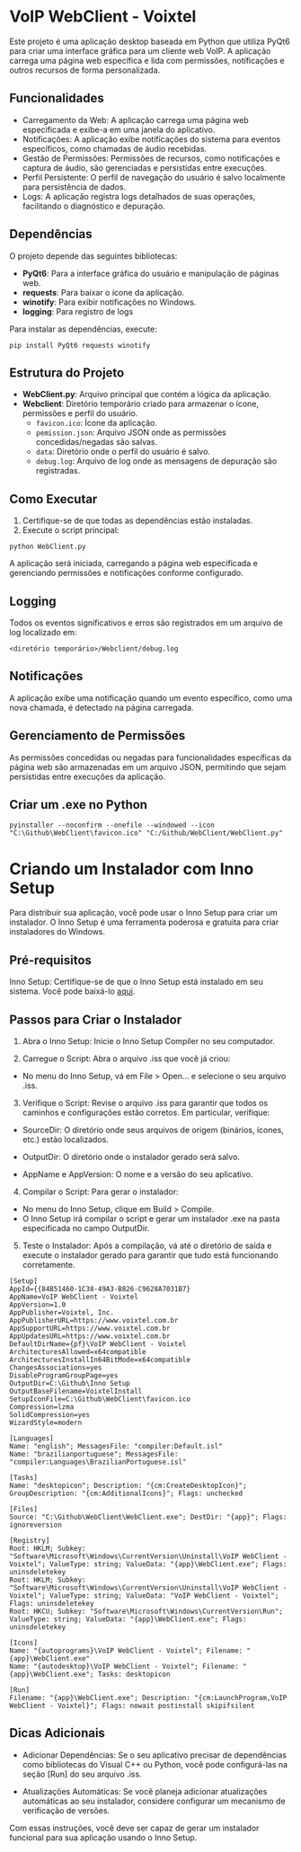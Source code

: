 
# VoIP WebClient - Voixtel

Este projeto é uma aplicação desktop baseada em Python que utiliza PyQt6 para criar uma interface gráfica para um cliente web VoIP. A aplicação carrega uma página web específica e lida com permissões, notificações e outros recursos de forma personalizada.

## Funcionalidades

* Carregamento da Web: A aplicação carrega uma página web especificada e exibe-a em uma janela do aplicativo.
* Notificações: A aplicação exibe notificações do sistema para eventos específicos, como chamadas de áudio recebidas.
* Gestão de Permissões: Permissões de recursos, como notificações e captura de áudio, são gerenciadas e persistidas entre execuções.
* Perfil Persistente: O perfil de navegação do usuário é salvo localmente para persistência de dados.
* Logs: A aplicação registra logs detalhados de suas operações, facilitando o diagnóstico e depuração.

## Dependências

O projeto depende das seguintes bibliotecas:

* **PyQt6**: Para a interface gráfica do usuário e manipulação de páginas web.
* **requests**: Para baixar o ícone da aplicação.
* **winotify**: Para exibir notificações no Windows.
* **logging**: Para registro de logs

Para instalar as dependências, execute:

```
pip install PyQt6 requests winotify
```

## Estrutura do Projeto

* **WebClient.py**: Arquivo principal que contém a lógica da aplicação.
* **Webclient**: Diretório temporário criado para armazenar o ícone, permissões e perfil do usuário.
    * `favicon.ico`: Ícone da aplicação.
    * `pemission.json`: Arquivo JSON onde as permissões concedidas/negadas são salvas.
    * `data`: Diretório onde o perfil do usuário é salvo.
    * `debug.log`: Arquivo de log onde as mensagens de depuração são registradas.

## Como Executar

1. Certifique-se de que todas as dependências estão instaladas.
2. Execute o script principal:

```
python WebClient.py
```
A aplicação será iniciada, carregando a página web especificada e gerenciando permissões e notificações conforme configurado.

## Logging

Todos os eventos significativos e erros são registrados em um arquivo de log localizado em:

```
<diretório temporário>/Webclient/debug.log
```

## Notificações

A aplicação exibe uma notificação quando um evento específico, como uma nova chamada, é detectado na página carregada.

## Gerenciamento de Permissões

As permissões concedidas ou negadas para funcionalidades específicas da página web são armazenadas em um arquivo JSON, permitindo que sejam persistidas entre execuções da aplicação.

## Criar um .exe no Python

```
pyinstaller --noconfirm --onefile --windowed --icon "C:\Github\WebClient\favicon.ico" "C:/Github/WebClient/WebClient.py"
```

# Criando um Instalador com Inno Setup

Para distribuir sua aplicação, você pode usar o Inno Setup para criar um instalador. O Inno Setup é uma ferramenta poderosa e gratuita para criar instaladores do Windows.

## Pré-requisitos

Inno Setup: Certifique-se de que o Inno Setup está instalado em seu sistema. Você pode baixá-lo [aqui](https://jrsoftware.org/download.php/is.exe?site=1).

## Passos para Criar o Instalador
1. Abra o Inno Setup: Inicie o Inno Setup Compiler no seu computador.

2. Carregue o Script: Abra o arquivo .iss que você já criou:

* No menu do Inno Setup, vá em File > Open... e selecione o seu arquivo .iss.

3. Verifique o Script: Revise o arquivo .iss para garantir que todos os caminhos e configurações estão corretos. Em particular, verifique:

* SourceDir: O diretório onde seus arquivos de origem (binários, ícones, etc.) estão localizados.

* OutputDir: O diretório onde o instalador gerado será salvo.

* AppName e AppVersion: O nome e a versão do seu aplicativo.

4. Compilar o Script: Para gerar o instalador:

* No menu do Inno Setup, clique em Build > Compile.
* O Inno Setup irá compilar o script e gerar um instalador .exe na pasta especificada no campo OutputDir.
5. Teste o Instalador: Após a compilação, vá até o diretório de saída e execute o instalador gerado para garantir que tudo está funcionando corretamente.

```
[Setup]
AppId={{84B51460-1C38-49A3-B826-C9628A7031B7}
AppName=VoIP WebClient - Voixtel
AppVersion=1.0
AppPublisher=Voixtel, Inc.
AppPublisherURL=https://www.voixtel.com.br
AppSupportURL=https://www.voixtel.com.br
AppUpdatesURL=https://www.voixtel.com.br
DefaultDirName={pf}\VoIP WebClient - Voixtel
ArchitecturesAllowed=x64compatible
ArchitecturesInstallIn64BitMode=x64compatible
ChangesAssociations=yes
DisableProgramGroupPage=yes
OutputDir=C:\Github\Inno Setup
OutputBaseFilename=VoixtelInstall
SetupIconFile=C:\Github\WebClient\favicon.ico
Compression=lzma
SolidCompression=yes
WizardStyle=modern

[Languages]
Name: "english"; MessagesFile: "compiler:Default.isl"
Name: "brazilianportuguese"; MessagesFile: "compiler:Languages\BrazilianPortuguese.isl"

[Tasks]
Name: "desktopicon"; Description: "{cm:CreateDesktopIcon}"; GroupDescription: "{cm:AdditionalIcons}"; Flags: unchecked

[Files]
Source: "C:\Github\WebClient\WebClient.exe"; DestDir: "{app}"; Flags: ignoreversion

[Registry]
Root: HKLM; Subkey: "Software\Microsoft\Windows\CurrentVersion\Uninstall\VoIP WebClient - Voixtel"; ValueType: string; ValueData: "{app}\WebClient.exe"; Flags: uninsdeletekey
Root: HKLM; Subkey: "Software\Microsoft\Windows\CurrentVersion\Uninstall\VoIP WebClient - Voixtel"; ValueType: string; ValueData: "VoIP WebClient - Voixtel"; Flags: uninsdeletekey
Root: HKCU; Subkey: "Software\Microsoft\Windows\CurrentVersion\Run"; ValueType: string; ValueData: "{app}\WebClient.exe"; Flags: uninsdeletekey

[Icons]
Name: "{autoprograms}\VoIP WebClient - Voixtel"; Filename: "{app}\WebClient.exe"
Name: "{autodesktop}\VoIP WebClient - Voixtel"; Filename: "{app}\WebClient.exe"; Tasks: desktopicon

[Run]
Filename: "{app}\WebClient.exe"; Description: "{cm:LaunchProgram,VoIP WebClient - Voixtel}"; Flags: nowait postinstall skipifsilent

```

## Dicas Adicionais
* Adicionar Dependências: Se o seu aplicativo precisar de dependências como bibliotecas do Visual C++ ou Python, você pode configurá-las na seção [Run] do seu arquivo .iss.

* Atualizações Automáticas: Se você planeja adicionar atualizações automáticas ao seu instalador, considere configurar um mecanismo de verificação de versões.

Com essas instruções, você deve ser capaz de gerar um instalador funcional para sua aplicação usando o Inno Setup.